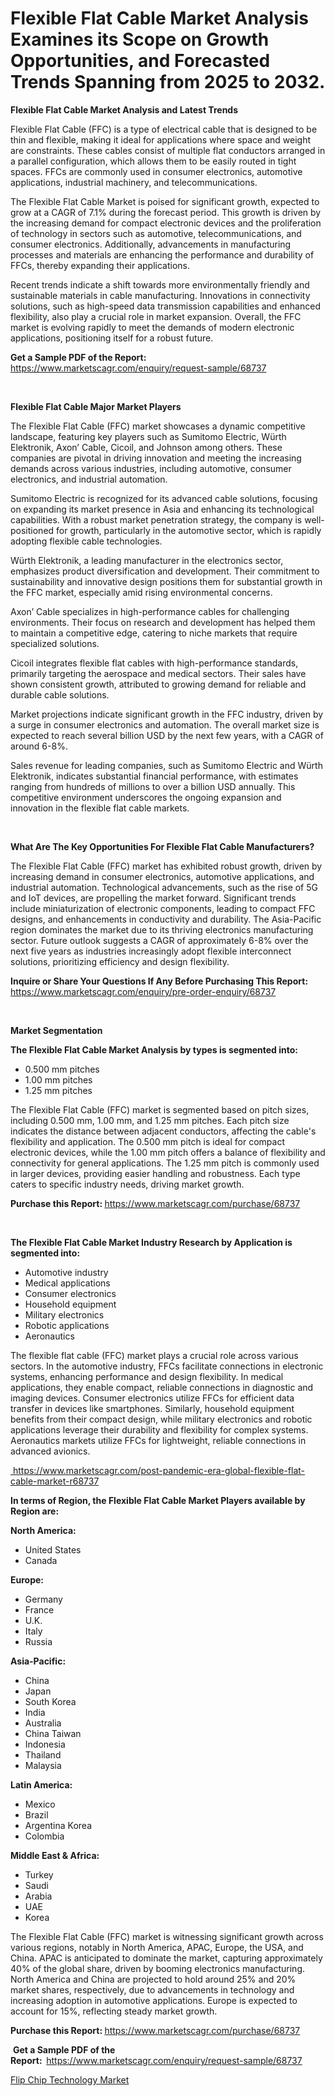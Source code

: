 <p><h1>Flexible Flat Cable Market Analysis Examines its Scope on Growth Opportunities, and Forecasted Trends Spanning from 2025 to 2032.</h1></p><p><strong>Flexible Flat Cable Market Analysis and Latest Trends</strong></p>
<p><p>Flexible Flat Cable (FFC) is a type of electrical cable that is designed to be thin and flexible, making it ideal for applications where space and weight are constraints. These cables consist of multiple flat conductors arranged in a parallel configuration, which allows them to be easily routed in tight spaces. FFCs are commonly used in consumer electronics, automotive applications, industrial machinery, and telecommunications.</p><p>The Flexible Flat Cable Market is poised for significant growth, expected to grow at a CAGR of 7.1% during the forecast period. This growth is driven by the increasing demand for compact electronic devices and the proliferation of technology in sectors such as automotive, telecommunications, and consumer electronics. Additionally, advancements in manufacturing processes and materials are enhancing the performance and durability of FFCs, thereby expanding their applications.</p><p>Recent trends indicate a shift towards more environmentally friendly and sustainable materials in cable manufacturing. Innovations in connectivity solutions, such as high-speed data transmission capabilities and enhanced flexibility, also play a crucial role in market expansion. Overall, the FFC market is evolving rapidly to meet the demands of modern electronic applications, positioning itself for a robust future.</p></p>
<p><strong>Get a Sample PDF of the Report:&nbsp;</strong> <a href="https://www.marketscagr.com/enquiry/request-sample/68737?utm_campaign=2487&utm_medium=2&utm_source=Github&utm_content=ia&utm_term=12022025&utm_id=flexible-flat-cable">https://www.marketscagr.com/enquiry/request-sample/68737</a></p>
<p>&nbsp;</p>
<p><strong>Flexible Flat Cable Major Market Players</strong></p>
<p><p>The Flexible Flat Cable (FFC) market showcases a dynamic competitive landscape, featuring key players such as Sumitomo Electric, Würth Elektronik, Axon’ Cable, Cicoil, and Johnson among others. These companies are pivotal in driving innovation and meeting the increasing demands across various industries, including automotive, consumer electronics, and industrial automation.</p><p>Sumitomo Electric is recognized for its advanced cable solutions, focusing on expanding its market presence in Asia and enhancing its technological capabilities. With a robust market penetration strategy, the company is well-positioned for growth, particularly in the automotive sector, which is rapidly adopting flexible cable technologies.</p><p>Würth Elektronik, a leading manufacturer in the electronics sector, emphasizes product diversification and development. Their commitment to sustainability and innovative design positions them for substantial growth in the FFC market, especially amid rising environmental concerns.</p><p>Axon’ Cable specializes in high-performance cables for challenging environments. Their focus on research and development has helped them to maintain a competitive edge, catering to niche markets that require specialized solutions.</p><p>Cicoil integrates flexible flat cables with high-performance standards, primarily targeting the aerospace and medical sectors. Their sales have shown consistent growth, attributed to growing demand for reliable and durable cable solutions.</p><p>Market projections indicate significant growth in the FFC industry, driven by a surge in consumer electronics and automation. The overall market size is expected to reach several billion USD by the next few years, with a CAGR of around 6-8%.</p><p>Sales revenue for leading companies, such as Sumitomo Electric and Würth Elektronik, indicates substantial financial performance, with estimates ranging from hundreds of millions to over a billion USD annually. This competitive environment underscores the ongoing expansion and innovation in the flexible flat cable markets.</p></p>
<p>&nbsp;</p>
<p><strong>What Are The Key Opportunities For Flexible Flat Cable Manufacturers?</strong></p>
<p><p>The Flexible Flat Cable (FFC) market has exhibited robust growth, driven by increasing demand in consumer electronics, automotive applications, and industrial automation. Technological advancements, such as the rise of 5G and IoT devices, are propelling the market forward. Significant trends include miniaturization of electronic components, leading to compact FFC designs, and enhancements in conductivity and durability. The Asia-Pacific region dominates the market due to its thriving electronics manufacturing sector. Future outlook suggests a CAGR of approximately 6-8% over the next five years as industries increasingly adopt flexible interconnect solutions, prioritizing efficiency and design flexibility.</p></p>
<p><strong>Inquire or Share Your Questions If Any Before Purchasing This Report:</strong> <a href="https://www.marketscagr.com/enquiry/pre-order-enquiry/68737?utm_campaign=2487&utm_medium=2&utm_source=Github&utm_content=ia&utm_term=12022025&utm_id=flexible-flat-cable">https://www.marketscagr.com/enquiry/pre-order-enquiry/68737</a></p>
<p>&nbsp;</p>
<p><strong>Market Segmentation</strong></p>
<p><strong>The Flexible Flat Cable Market Analysis by types is segmented into:</strong></p>
<p><ul><li>0.500 mm pitches</li><li>1.00 mm pitches</li><li>1.25 mm pitches</li></ul></p>
<p><p>The Flexible Flat Cable (FFC) market is segmented based on pitch sizes, including 0.500 mm, 1.00 mm, and 1.25 mm pitches. Each pitch size indicates the distance between adjacent conductors, affecting the cable's flexibility and application. The 0.500 mm pitch is ideal for compact electronic devices, while the 1.00 mm pitch offers a balance of flexibility and connectivity for general applications. The 1.25 mm pitch is commonly used in larger devices, providing easier handling and robustness. Each type caters to specific industry needs, driving market growth.</p></p>
<p><strong>Purchase this Report:&nbsp;</strong><a href="https://www.marketscagr.com/purchase/68737?utm_campaign=2487&utm_medium=2&utm_source=Github&utm_content=ia&utm_term=12022025&utm_id=flexible-flat-cable">https://www.marketscagr.com/purchase/68737</a></p>
<p>&nbsp;</p>
<p><strong>The Flexible Flat Cable Market Industry Research by Application is segmented into:</strong></p>
<p><ul><li>Automotive industry</li><li>Medical applications</li><li>Consumer electronics</li><li>Household equipment</li><li>Military electronics</li><li>Robotic applications</li><li>Aeronautics</li></ul></p>
<p><p>The flexible flat cable (FFC) market plays a crucial role across various sectors. In the automotive industry, FFCs facilitate connections in electronic systems, enhancing performance and design flexibility. In medical applications, they enable compact, reliable connections in diagnostic and imaging devices. Consumer electronics utilize FFCs for efficient data transfer in devices like smartphones. Similarly, household equipment benefits from their compact design, while military electronics and robotic applications leverage their durability and flexibility for complex systems. Aeronautics markets utilize FFCs for lightweight, reliable connections in advanced avionics.</p></p>
<p><a href="https://www.marketscagr.com/post-pandemic-era-global-flexible-flat-cable-market-r68737?utm_campaign=2487&utm_medium=2&utm_source=Github&utm_content=ia&utm_term=12022025&utm_id=flexible-flat-cable">&nbsp;https://www.marketscagr.com/post-pandemic-era-global-flexible-flat-cable-market-r68737</a></p>
<p><strong>In terms of Region, the Flexible Flat Cable Market Players available by Region are:</strong></p>
<p>
    <p> <strong> North America: </strong>
        <ul>
            <li>United States</li>
            <li>Canada</li>
        </ul>
        </p> 
    <p> <strong> Europe: </strong>
        <ul>
            <li>Germany</li>
            <li>France</li>
            <li>U.K.</li>
            <li>Italy</li>
            <li>Russia</li>
        </ul>
        </p> 
    <p> <strong> Asia-Pacific: </strong>
        <ul>
            <li>China</li>
            <li>Japan</li>
            <li>South Korea</li>
            <li>India</li>
            <li>Australia</li>
            <li>China Taiwan</li>
            <li>Indonesia</li>
            <li>Thailand</li>
            <li>Malaysia</li>
        </ul>
        </p> 
    <p> <strong> Latin America: </strong>
        <ul>
            <li>Mexico</li>
            <li>Brazil</li>
            <li>Argentina Korea</li>
            <li>Colombia</li>
        </ul>
        </p> 
    <p> <strong> Middle East & Africa: </strong>
        <ul>
            <li>Turkey</li>
            <li>Saudi</li>
            <li>Arabia</li>
            <li>UAE</li>
            <li>Korea</li>
        </ul>
    </p>
    </p>
<p><p>The Flexible Flat Cable (FFC) market is witnessing significant growth across various regions, notably in North America, APAC, Europe, the USA, and China. APAC is anticipated to dominate the market, capturing approximately 40% of the global share, driven by booming electronics manufacturing. North America and China are projected to hold around 25% and 20% market shares, respectively, due to advancements in technology and increasing adoption in automotive applications. Europe is expected to account for 15%, reflecting steady market growth.</p></p>
<p><strong>Purchase this Report: </strong><a href="https://www.marketscagr.com/purchase/68737?utm_campaign=2487&utm_medium=2&utm_source=Github&utm_content=ia&utm_term=12022025&utm_id=flexible-flat-cable">https://www.marketscagr.com/purchase/68737</a></p>
<p>&nbsp;<strong>Get a Sample PDF of the Report:&nbsp;&nbsp;</strong><a href="https://www.marketscagr.com/enquiry/request-sample/68737?utm_campaign=2487&utm_medium=2&utm_source=Github&utm_content=ia&utm_term=12022025&utm_id=flexible-flat-cable">https://www.marketscagr.com/enquiry/request-sample/68737</a></p>
<p><strong></strong></p>
<p><p><a href="https://github.com/ccreola81/Market-Research-Report-List-1/blob/main/flip-chip-technology-market.md?utm_campaign=2487&utm_medium=2&utm_source=Github&utm_content=ia&utm_term=12022025&utm_id=flexible-flat-cable">Flip Chip Technology Market</a></p></p>
